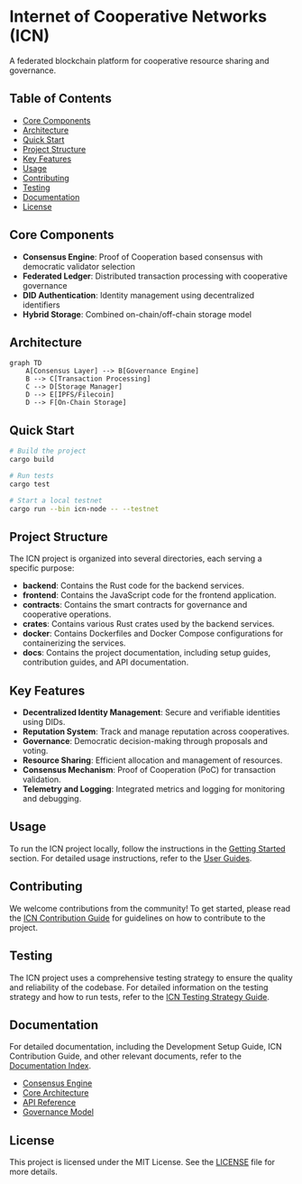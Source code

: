 # Internet of Cooperative Networks (ICN)

A federated blockchain platform for cooperative resource sharing and governance.

## Table of Contents
- [Core Components](#core-components)
- [Architecture](#architecture)
- [Quick Start](#quick-start)
- [Project Structure](#project-structure)
- [Key Features](#key-features)
- [Usage](#usage)
- [Contributing](#contributing)
- [Testing](#testing)
- [Documentation](#documentation)
- [License](#license)

## Core Components

- **Consensus Engine**: Proof of Cooperation based consensus with democratic validator selection
- **Federated Ledger**: Distributed transaction processing with cooperative governance
- **DID Authentication**: Identity management using decentralized identifiers
- **Hybrid Storage**: Combined on-chain/off-chain storage model

## Architecture

```mermaid
graph TD
    A[Consensus Layer] --> B[Governance Engine]
    B --> C[Transaction Processing]
    C --> D[Storage Manager]
    D --> E[IPFS/Filecoin]
    D --> F[On-Chain Storage]
```

## Quick Start

```bash
# Build the project
cargo build

# Run tests
cargo test

# Start a local testnet
cargo run --bin icn-node -- --testnet
```

## Project Structure
The ICN project is organized into several directories, each serving a specific purpose:

- **backend**: Contains the Rust code for the backend services.
- **frontend**: Contains the JavaScript code for the frontend application.
- **contracts**: Contains the smart contracts for governance and cooperative operations.
- **crates**: Contains various Rust crates used by the backend services.
- **docker**: Contains Dockerfiles and Docker Compose configurations for containerizing the services.
- **docs**: Contains the project documentation, including setup guides, contribution guides, and API documentation.

## Key Features
- **Decentralized Identity Management**: Secure and verifiable identities using DIDs.
- **Reputation System**: Track and manage reputation across cooperatives.
- **Governance**: Democratic decision-making through proposals and voting.
- **Resource Sharing**: Efficient allocation and management of resources.
- **Consensus Mechanism**: Proof of Cooperation (PoC) for transaction validation.
- **Telemetry and Logging**: Integrated metrics and logging for monitoring and debugging.

## Usage
To run the ICN project locally, follow the instructions in the [Getting Started](#getting-started) section. For detailed usage instructions, refer to the [User Guides](docs/user/guides/index.md).

## Contributing
We welcome contributions from the community! To get started, please read the [ICN Contribution Guide](docs/development/guides/contributing.md) for guidelines on how to contribute to the project.

## Testing
The ICN project uses a comprehensive testing strategy to ensure the quality and reliability of the codebase. For detailed information on the testing strategy and how to run tests, refer to the [ICN Testing Strategy Guide](docs/development/guides/test-strategy.md).

## Documentation
For detailed documentation, including the Development Setup Guide, ICN Contribution Guide, and other relevant documents, refer to the [Documentation Index](docs/INDEX.md).

- [Consensus Engine](./crates/icn-consensus/README.md)
- [Core Architecture](./crates/icn-core/README.md)
- [API Reference](./docs/api.md)
- [Governance Model](./docs/governance.md)

## License
This project is licensed under the MIT License. See the [LICENSE](LICENSE) file for more details.
